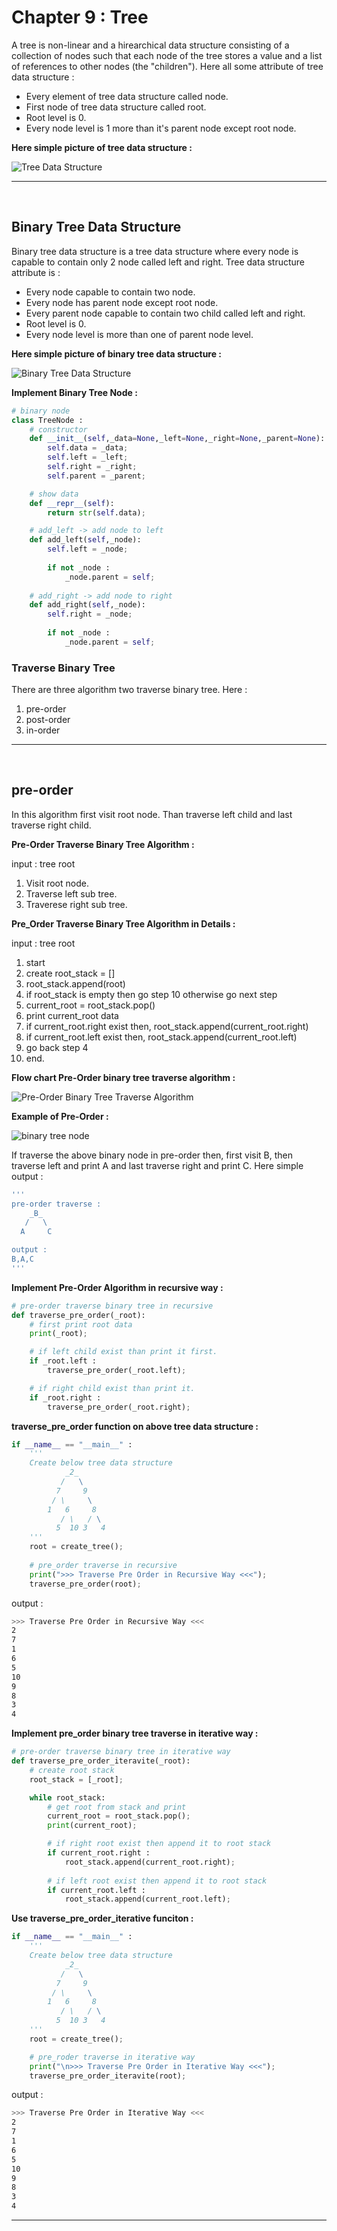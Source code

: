 Chapter 9 : Tree
=================

A tree is non-linear and a hirearchical data structure consisting of a collection of nodes such that each node of the tree stores a value and a list of references to other nodes (the "children"). Here all some attribute of tree data structure :

- Every element of tree data structure called node.
- First node of tree data structure called root.
- Root level is 0.
- Every node level is 1 more than it's parent node except root node.

**Here simple picture of tree data structure :**

![Tree Data Structure](./../../asset/data_structure/tree_data_structure.png)

<hr />
<br />

## Binary Tree Data Structure 
Binary tree data structure is a tree data structure where every node is capable to contain only 2 node called left and right. Tree data structure attribute is : 

- Every node capable to contain two node.
- Every node has parent node except root node.
- Every parent node capable to contain two child called left and right.
- Root level is 0.
- Every node level is more than one of parent node level. 

**Here simple picture of binary tree data structure :**

![Binary Tree Data Structure](./../../asset/data_structure/binary_tree_data_structure.png)

**Implement Binary Tree Node :**
```python
# binary node
class TreeNode : 
    # constructor 
    def __init__(self,_data=None,_left=None,_right=None,_parent=None):
        self.data = _data;
        self.left = _left;
        self.right = _right;
        self.parent = _parent;

    # show data
    def __repr__(self):
        return str(self.data);

    # add_left -> add node to left
    def add_left(self,_node):
        self.left = _node;
        
        if not _node :
            _node.parent = self;
    
    # add_right -> add node to right
    def add_right(self,_node):
        self.right = _node;
        
        if not _node :
            _node.parent = self;
```

### Traverse Binary Tree 
There are three algorithm two traverse binary tree. Here : 
1. pre-order
1. post-order
1. in-order

<hr />
<br />

## pre-order   
In this algorithm first visit root node. Than traverse left child and last traverse right child.

**Pre-Order Traverse Binary Tree Algorithm :**

input : tree root
1. Visit root node.
1. Traverse left sub tree.
1. Traverese right sub tree.

**Pre_Order Traverse Binary Tree Algorithm in Details :**

input : tree root

1. start
1. create root_stack = []
1. root_stack.append(root) 
1. if root_stack is empty then go step 10 otherwise go next step
1. current_root = root_stack.pop()
1. print current_root data
1. if current_root.right exist then, root_stack.append(current_root.right)
1. if current_root.left exist then, root_stack.append(current_root.left)
1. go back step 4
1. end.

**Flow chart Pre-Order binary tree traverse algorithm :**

![Pre-Order Binary Tree Traverse Algorithm](./../../asset/flowchart/binary_tree_pre-order_traverse_algorithm.png)

**Example of Pre-Order :**

![binary tree node](./../../asset/data_structure/binary_tree_node.png)

If traverse the above binary node in pre-order then, first visit B, then traverse left and print A and last traverse right and print C. Here simple output : 

```bash
'''
pre-order traverse :
    _B_
   /   \
  A     C

output :
B,A,C
'''
```

**Implement Pre-Order Algorithm in recursive way :**

```python
# pre-order traverse binary tree in recursive
def traverse_pre_order(_root):
    # first print root data
    print(_root);

    # if left child exist than print it first.
    if _root.left :
        traverse_pre_order(_root.left);

    # if right child exist than print it.
    if _root.right :
        traverse_pre_order(_root.right);

```

**traverse_pre_order function on above tree data structure :**
```python
if __name__ == "__main__" :
    '''
    Create below tree data structure
            _2_
           /   \
          7     9
         / \     \
        1   6     8
           / \   / \
          5  10 3   4
    '''
    root = create_tree();
    
    # pre_order traverse in recursive
    print(">>> Traverse Pre Order in Recursive Way <<<");
    traverse_pre_order(root);

```

output :
```bash
>>> Traverse Pre Order in Recursive Way <<<
2
7
1
6
5
10
9
8
3
4
```

**Implement pre_order binary tree traverse in iterative way :**
```python
# pre-order traverse binary tree in iterative way
def traverse_pre_order_iteravite(_root):
    # create root stack
    root_stack = [_root];

    while root_stack:
        # get root from stack and print
        current_root = root_stack.pop();
        print(current_root);

        # if right root exist then append it to root stack
        if current_root.right :
            root_stack.append(current_root.right);
        
        # if left root exist then append it to root stack
        if current_root.left :
            root_stack.append(current_root.left);
```

**Use traverse_pre_order_iterative funciton :**
```python
if __name__ == "__main__" :
    '''
    Create below tree data structure
            _2_
           /   \
          7     9
         / \     \
        1   6     8
           / \   / \
          5  10 3   4
    '''
    root = create_tree();

    # pre_roder traverse in iterative way
    print("\n>>> Traverse Pre Order in Iterative Way <<<");
    traverse_pre_order_iteravite(root);
```

output : 
```bash
>>> Traverse Pre Order in Iterative Way <<<
2
7
1
6
5
10
9
8
3
4
```

<hr />
<br />

